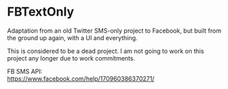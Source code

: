 # FBTextOnly
Adaptation from an old Twitter SMS-only project to Facebook, but built from the ground up again, with a  UI and everything. 

This is considered to be a dead project. I am not going to work on this project any longer due to work commitments.

FB SMS API:
<br/>
https://www.facebook.com/help/170960386370271/
